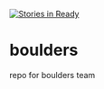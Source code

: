 [![Stories in Ready](https://badge.waffle.io/jjackson3962/boulders.png?label=ready&title=Ready)](https://waffle.io/jjackson3962/boulders)
# boulders
repo for boulders team
